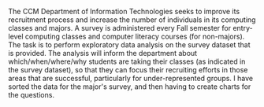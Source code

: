 The CCM Department of Information Technologies seeks to improve its recruitment process and increase the number of individuals in its 
computing classes and majors. A survey is administered every Fall semester for entry-level computing classes and computer literacy courses 
(for non-majors). The task is to perform exploratory data analysis on the survey dataset that is provided. The analysis will inform 
the department about which/when/where/why students are taking their classes (as indicated in the survey dataset), so that they can focus 
their recruiting efforts in those areas that are successful, particularly for under-represented groups. I have sorted the data for the major's
survey, and then having to create charts for the questions. 
